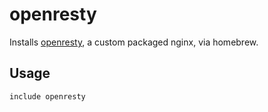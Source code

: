# openresty

Installs [openresty](http://openresty.org/), a custom packaged nginx, via homebrew.

## Usage

```
include openresty
```
